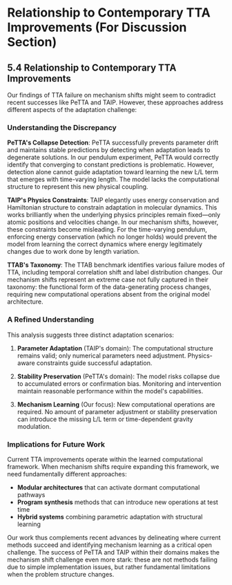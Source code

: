 # Relationship to Contemporary TTA Improvements (For Discussion Section)

## 5.4 Relationship to Contemporary TTA Improvements

Our findings of TTA failure on mechanism shifts might seem to contradict recent successes like PeTTA and TAIP. However, these approaches address different aspects of the adaptation challenge:

### Understanding the Discrepancy

**PeTTA's Collapse Detection**: PeTTA successfully prevents parameter drift and maintains stable predictions by detecting when adaptation leads to degenerate solutions. In our pendulum experiment, PeTTA would correctly identify that converging to constant predictions is problematic. However, detection alone cannot guide adaptation toward learning the new L̇/L term that emerges with time-varying length. The model lacks the computational structure to represent this new physical coupling.

**TAIP's Physics Constraints**: TAIP elegantly uses energy conservation and Hamiltonian structure to constrain adaptation in molecular dynamics. This works brilliantly when the underlying physics principles remain fixed—only atomic positions and velocities change. In our mechanism shifts, however, these constraints become misleading. For the time-varying pendulum, enforcing energy conservation (which no longer holds) would prevent the model from learning the correct dynamics where energy legitimately changes due to work done by length variation.

**TTAB's Taxonomy**: The TTAB benchmark identifies various failure modes of TTA, including temporal correlation shift and label distribution changes. Our mechanism shifts represent an extreme case not fully captured in their taxonomy: the functional form of the data-generating process changes, requiring new computational operations absent from the original model architecture.

### A Refined Understanding

This analysis suggests three distinct adaptation scenarios:

1. **Parameter Adaptation** (TAIP's domain): The computational structure remains valid; only numerical parameters need adjustment. Physics-aware constraints guide successful adaptation.

2. **Stability Preservation** (PeTTA's domain): The model risks collapse due to accumulated errors or confirmation bias. Monitoring and intervention maintain reasonable performance within the model's capabilities.

3. **Mechanism Learning** (Our focus): New computational operations are required. No amount of parameter adjustment or stability preservation can introduce the missing L̇/L term or time-dependent gravity modulation.

### Implications for Future Work

Current TTA improvements operate within the learned computational framework. When mechanism shifts require expanding this framework, we need fundamentally different approaches:

- **Modular architectures** that can activate dormant computational pathways
- **Program synthesis** methods that can introduce new operations at test time
- **Hybrid systems** combining parametric adaptation with structural learning

Our work thus complements recent advances by delineating where current methods succeed and identifying mechanism learning as a critical open challenge. The success of PeTTA and TAIP within their domains makes the mechanism shift challenge even more stark: these are not methods failing due to simple implementation issues, but rather fundamental limitations when the problem structure changes.
